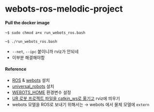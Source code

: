 # webots-ros-melodic-project


#### Pull the docker image 
```bash 
~$ sudo chmod a+x run_webots_ros.bash

~$ ./run_webots_ros.bash
```

* ```--net```, ```--ipc``` 붙이니까 rviz가 안되네 
* 이부분 해결해야함 









#### Reference 
* [ROS](http://wiki.ros.org/Distributions) & [webots](https://cyberbotics.com/) 설치 
* [universal_robots](http://wiki.ros.org/universal_robots) 설치 
* [WEBOTS_HOME](https://cyberbotics.com/doc/guide/tutorial-8-using-ros) 환경변수 설정 
* [UR 로봇 프로젝트 파일을 catkin_ws로 옮기고](https://cyberbotics.com/doc/guide/ure) rviz에 띄우기 
* webots 모델을 ROS로 보내기 위해서는 → webots 에서 물체 모델에 ```extern```
